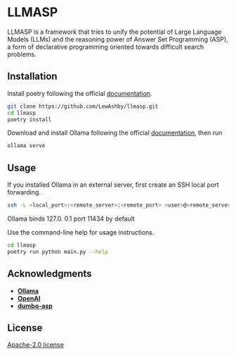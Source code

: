 # LLMASP

LLMASP is a framework that tries to unify the potential of Large Language Models (LLMs) and the reasoning power of Answer Set Programming (ASP), a form of declarative programming oriented towards difficult search problems.

## Installation

Install poetry following the official [documentation](https://python-poetry.org/docs/).

```bash
git clone https://github.com/LewAshby/llmasp.git
cd llmasp
poetry install
```

Download and install Ollama following the official [documentation](https://ollama.com/download), then run

```bash
ollama serve
```

## Usage

If you installed Ollama in an external server, first create an SSH local port forwarding.

```bash
ssh -L <local_port>:<remote_server>:<remote_port> <user>@<remote_server>
```

Ollama binds 127.0. 0.1 port 11434 by default

Use the command-line help for usage instructions.

```bash
cd llmasp
poetry run python main.py --help
```

## Acknowledgments

* [**Ollama**](https://ollama.com/)
* [**OpenAI**](https://platform.openai.com/docs/overview)
* [**dumbo-asp**](https://pypi.org/project/dumbo-asp/)

## License

[Apache-2.0 license](https://www.apache.org/licenses/LICENSE-2.0)